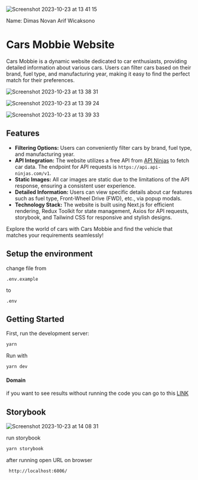 


![Screenshot 2023-10-23 at 13 41 15](https://github.com/dwicaksono/car-mobbie/assets/20668022/e7120681-dd65-4406-89bc-e2edcba53333)

Name: Dimas Novan Arif Wicaksono


# Cars Mobbie Website

Cars Mobbie is a dynamic website dedicated to car enthusiasts, providing detailed information about various cars. Users can filter cars based on their brand, fuel type, and manufacturing year, making it easy to find the perfect match for their preferences.

![Screenshot 2023-10-23 at 13 38 31](https://github.com/dwicaksono/car-mobbie/assets/20668022/39e799c3-1703-4201-8110-54cff698bb88)

![Screenshot 2023-10-23 at 13 39 24](https://github.com/dwicaksono/car-mobbie/assets/20668022/e6e4cfd7-e6fa-40ce-b7f4-869063d3ade6)

![Screenshot 2023-10-23 at 13 39 33](https://github.com/dwicaksono/car-mobbie/assets/20668022/46c7d602-b596-4326-940d-13f44c1f11e6)


## Features

- **Filtering Options:** Users can conveniently filter cars by brand, fuel type, and manufacturing year.
- **API Integration:** The website utilizes a free API from [API Ninjas](https://api-ninjas.com/api/cars) to fetch car data. The endpoint for API requests is `https://api.api-ninjas.com/v1`.
- **Static Images:** All car images are static due to the limitations of the API response, ensuring a consistent user experience.
- **Detailed Information:** Users can view specific details about car features such as fuel type, Front-Wheel Drive (FWD), etc., via popup modals.
- **Technology Stack:** The website is built using Next.js for efficient rendering, Redux Toolkit for state management, Axios for API requests, storybook, and Tailwind CSS for responsive and stylish designs.

Explore the world of cars with Cars Mobbie and find the vehicle that matches your requirements seamlessly!

## Setup the environment

change file
from

```
.env.example
```

to

```
.env
```

## Getting Started

First, run the development server:

```bash
yarn
```

Run with

```bash
yarn dev
```

#### Domain

if you want to see results without running the code you can go to this [LINK](https://cars-mobbie.netlify.app/)

## Storybook

![Screenshot 2023-10-23 at 14 08 31](https://github.com/dwicaksono/car-mobbie/assets/20668022/95ded5b3-58d9-44ac-a3c1-59d7cb1b132a)


run storybook

```bash
yarn storybook
```

after running open URL on browser

```
 http://localhost:6006/
```
